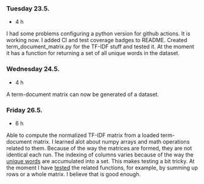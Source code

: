 ### Tuesday 23.5.
- 4 h

I had some problems configuring a python version for github actions. It is working now. I added CI and test coverage badges to README. Created term_document_matrix.py for the TF-IDF stuff and tested it. At the moment it has a function for returning a set of all unique words in the dataset.

### Wednesday 24.5.
- 4 h

A term-document matrix can now be generated of a dataset.

### Friday 26.5.
- 6 h

Able to compute the normalized TF-IDF matrix from a loaded term-document matrix. I learned alot about numpy arrays and math operations related to them. Because of the way the matrices are formed, they are not identical each run. The indexing of columns varies because of the way the [unique words](https://vscode.dev/github/samusyrjanen/sortext/blob/main/src/term_document_matrix.py#L19) are accumulated into a set. This makes testing a bit tricky. At the moment I have [tested](https://vscode.dev/github/samusyrjanen/sortext/blob/main/src/tests/term_document_matrix_test.py#L17) the related functions, for example, by summing up rows or a whole matrix. I believe that is good enough.